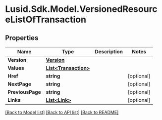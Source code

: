 
# Lusid.Sdk.Model.VersionedResourceListOfTransaction

## Properties

Name | Type | Description | Notes
------------ | ------------- | ------------- | -------------
**Version** | [**Version**](Version.md) |  | 
**Values** | [**List&lt;Transaction&gt;**](Transaction.md) |  | 
**Href** | **string** |  | [optional] 
**NextPage** | **string** |  | [optional] 
**PreviousPage** | **string** |  | [optional] 
**Links** | [**List&lt;Link&gt;**](Link.md) |  | [optional] 

[[Back to Model list]](../README.md#documentation-for-models)
[[Back to API list]](../README.md#documentation-for-api-endpoints)
[[Back to README]](../README.md)

